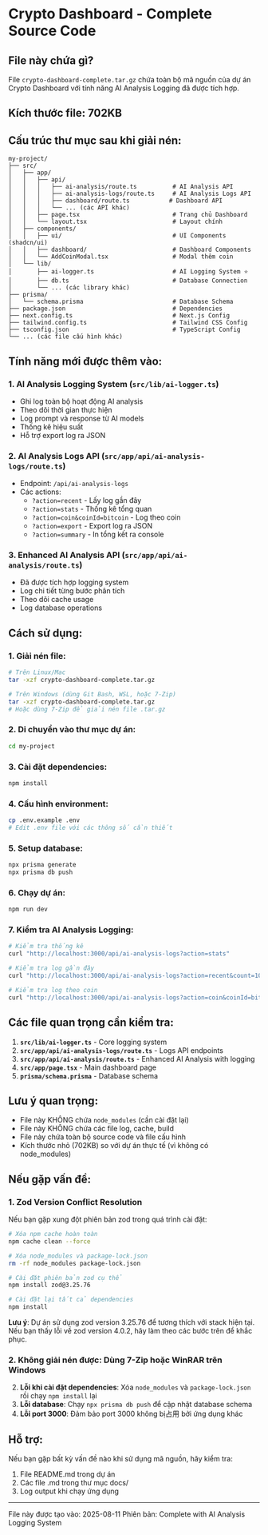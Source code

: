 # Crypto Dashboard - Complete Source Code

## File này chứa gì?
File `crypto-dashboard-complete.tar.gz` chứa toàn bộ mã nguồn của dự án Crypto Dashboard với tính năng AI Analysis Logging đã được tích hợp.

## Kích thước file: 702KB

## Cấu trúc thư mục sau khi giải nén:

```
my-project/
├── src/
│   ├── app/
│   │   ├── api/
│   │   │   ├── ai-analysis/route.ts          # AI Analysis API
│   │   │   ├── ai-analysis-logs/route.ts     # AI Analysis Logs API
│   │   │   ├── dashboard/route.ts           # Dashboard API
│   │   │   └── ... (các API khác)
│   │   ├── page.tsx                          # Trang chủ Dashboard
│   │   └── layout.tsx                        # Layout chính
│   ├── components/
│   │   ├── ui/                               # UI Components (shadcn/ui)
│   │   ├── dashboard/                        # Dashboard Components
│   │   └── AddCoinModal.tsx                  # Modal thêm coin
│   └── lib/
│       ├── ai-logger.ts                      # AI Logging System ⭐
│       ├── db.ts                             # Database Connection
│       └── ... (các library khác)
├── prisma/
│   └── schema.prisma                         # Database Schema
├── package.json                              # Dependencies
├── next.config.ts                            # Next.js Config
├── tailwind.config.ts                        # Tailwind CSS Config
├── tsconfig.json                             # TypeScript Config
└── ... (các file cấu hình khác)
```

## Tính năng mới được thêm vào:

### 1. AI Analysis Logging System (`src/lib/ai-logger.ts`)
- Ghi log toàn bộ hoạt động AI analysis
- Theo dõi thời gian thực hiện
- Log prompt và response từ AI models
- Thống kê hiệu suất
- Hỗ trợ export log ra JSON

### 2. AI Analysis Logs API (`src/app/api/ai-analysis-logs/route.ts`)
- Endpoint: `/api/ai-analysis-logs`
- Các actions:
  - `?action=recent` - Lấy log gần đây
  - `?action=stats` - Thống kê tổng quan
  - `?action=coin&coinId=bitcoin` - Log theo coin
  - `?action=export` - Export log ra JSON
  - `?action=summary` - In tổng kết ra console

### 3. Enhanced AI Analysis API (`src/app/api/ai-analysis/route.ts`)
- Đã được tích hợp logging system
- Log chi tiết từng bước phân tích
- Theo dõi cache usage
- Log database operations

## Cách sử dụng:

### 1. Giải nén file:
```bash
# Trên Linux/Mac
tar -xzf crypto-dashboard-complete.tar.gz

# Trên Windows (dùng Git Bash, WSL, hoặc 7-Zip)
tar -xzf crypto-dashboard-complete.tar.gz
# Hoặc dùng 7-Zip để giải nén file .tar.gz
```

### 2. Di chuyển vào thư mục dự án:
```bash
cd my-project
```

### 3. Cài đặt dependencies:
```bash
npm install
```

### 4. Cấu hình environment:
```bash
cp .env.example .env
# Edit .env file với các thông số cần thiết
```

### 5. Setup database:
```bash
npx prisma generate
npx prisma db push
```

### 6. Chạy dự án:
```bash
npm run dev
```

### 7. Kiểm tra AI Analysis Logging:
```bash
# Kiểm tra thống kê
curl "http://localhost:3000/api/ai-analysis-logs?action=stats"

# Kiểm tra log gần đây
curl "http://localhost:3000/api/ai-analysis-logs?action=recent&count=10"

# Kiểm tra log theo coin
curl "http://localhost:3000/api/ai-analysis-logs?action=coin&coinId=bitcoin"
```

## Các file quan trọng cần kiểm tra:

1. **`src/lib/ai-logger.ts`** - Core logging system
2. **`src/app/api/ai-analysis-logs/route.ts`** - Logs API endpoints
3. **`src/app/api/ai-analysis/route.ts`** - Enhanced AI Analysis with logging
4. **`src/app/page.tsx`** - Main dashboard page
5. **`prisma/schema.prisma`** - Database schema

## Lưu ý quan trọng:

- File này KHÔNG chứa `node_modules` (cần cài đặt lại)
- File này KHÔNG chứa các file log, cache, build
- File này chứa toàn bộ source code và file cấu hình
- Kích thước nhỏ (702KB) so với dự án thực tế (vì không có node_modules)

## Nếu gặp vấn đề:

### **1. Zod Version Conflict Resolution**
Nếu bạn gặp xung đột phiên bản zod trong quá trình cài đặt:
```bash
# Xóa npm cache hoàn toàn
npm cache clean --force

# Xóa node_modules và package-lock.json
rm -rf node_modules package-lock.json

# Cài đặt phiên bản zod cụ thể
npm install zod@3.25.76

# Cài đặt lại tất cả dependencies
npm install
```

**Lưu ý**: Dự án sử dụng zod version 3.25.76 để tương thích với stack hiện tại. Nếu bạn thấy lỗi về zod version 4.0.2, hãy làm theo các bước trên để khắc phục.

### **2. Không giải nén được**: Dùng 7-Zip hoặc WinRAR trên Windows
2. **Lỗi khi cài đặt dependencies**: Xóa `node_modules` và `package-lock.json` rồi chạy `npm install` lại
3. **Lỗi database**: Chạy `npx prisma db push` để cập nhật database schema
4. **Lỗi port 3000**: Đảm bảo port 3000 không bị占用 bởi ứng dụng khác

## Hỗ trợ:

Nếu bạn gặp bất kỳ vấn đề nào khi sử dụng mã nguồn, hãy kiểm tra:
1. File README.md trong dự án
2. Các file .md trong thư mục docs/
3. Log output khi chạy ứng dụng

---
File này được tạo vào: 2025-08-11
Phiên bản: Complete with AI Analysis Logging System